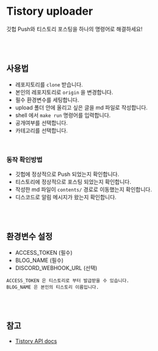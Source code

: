 # Tistory uploader

깃헙 Push와 티스토리 포스팅을 하나의 명령어로 해결하세요! <br>

<br><br>

## 사용법
- 레포지토리를 `clone` 받습니다.
- 본인의 레포지토리로 `origin` 을 변경합니다.
- 필수 환경변수를 세팅합니다.
- upload 폴더 안에 올리고 싶은 글을 md 파일로 작성합니다.
- shell 에서 `make run` 명령어를 입력합니다.
- 공개여부를 선택합니다.
- 카테고리를 선택합니다.

<br>

### 동작 확인방법

- 깃헙에 정상적으로 Push 되었는지 확인합니다.
- 티스토리에 정상적으로 포스팅 되었는지 확인합니다.
- 작성한 md 파일이 `contents/` 경로로 이동했는지 확인합니다.
- 디스코드로 알림 메시지가 왔는지 확인합니다.


<br><br>

## 환경변수 설정

- ACCESS_TOKEN (필수) 
- BLOG_NAME (필수) 
- DISCORD_WEBHOOK_URL (선택)

```
ACCESS_TOKEN 은 티스토리로 부터 발급받을 수 있습니다.
BLOG_NAME 은 본인의 티스토리 이름입니다.
```


<br><br>

## 참고
- [Tistory API docs](https://tistory.github.io/document-tistory-apis/)
